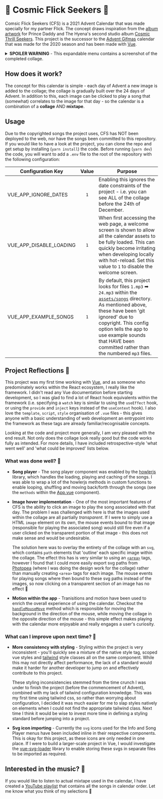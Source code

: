 # 🚀 Cosmic Flick Seekers 🚀

Comsic Flick Seekers (CFS) is a 2021 Advent Calendar that was made specially for my partner Flick. The concept draws inspiration from the [album artwork](https://thefader-res.cloudinary.com/private_images/w_760,c_limit,f_auto,q_auto:best/Cosmic_Thrill_Seekers_Collage_Final_ektulh/prince-daddy-and-the-hyena-cosmic-thrill-seekers-album-stream-premiere-interview.jpg) for Prince Daddy and The Hyena's second studio album [Cosmic Thrill Seekers](https://princedaddyandthehyena.bandcamp.com/album/cosmic-thrill-seekers). This project is the successor to the [Advent Gifmas](https://github.com/Johoseph/advent-gifmas) calendar that was made for the 2020 season and has been made with [Vue](https://vuejs.org/).

<details>
<summary>
    <span style="font-size:14px"><b>SPOILER WARNING</b> - This expandable menu contains a screenshot of the completed collage.</span>
</summary>

<p>
    <image src="https://user-images.githubusercontent.com/49534136/144743426-ef069023-b7c5-47a0-93fd-2945c602f802.png" alt="Cosmic Flick Seekers Screenshot"/>
</p>
</details>

## How does it work?

The concept for this calendar is simple - each day of Advent a new image is added to the collage; the collage is gradually built over the 24 days of Advent. In addition to this, each image can be clicked to play a song that (somewhat) correlates to the image for that day - so the calendar is a combination of a **collage** AND **mixtape**.

## Usage

Due to the copyrighted songs the project uses, CFS has NOT been deployed to the web, nor have the songs been committed to this repository. If you would like to have a look at the project, you can clone the repo and get setup by installing (`yarn install`) the code. Before running (`yarn dev`) the code, you will want to add a `.env` file to the root of the repository with the following configuration:

| Configuration Key       | Value | Purpose                                                                                                                                                                                                                                                                                                                                                                   |
| ----------------------- | :---: | ------------------------------------------------------------------------------------------------------------------------------------------------------------------------------------------------------------------------------------------------------------------------------------------------------------------------------------------------------------------------- |
| VUE_APP_IGNORE_DATES    |  `1`  | Enabling this ignores the date constraints of the project - i.e. you can see ALL of the collage before the 24th of December.                                                                                                                                                                                                                                              |
| VUE_APP_DISABLE_LOADING |  `1`  | When first accessing the web page, a welcome screen is shown to allow all the calendar assets to be fully loaded. This can quickly become irritating when developing locally with hot-reload. Set this value to `1` to disable the welcome screen.                                                                                                                        |
| VUE_APP_EXAMPLE_SONGS   |  `1`  | By default, this project looks for files `1.mp3` ➡ `24.mp3` within the [`assets/songs`](https://github.com/Johoseph/cosmic-flick-seekers/tree/main/src/assets/songs) directory. As mentioned above, these have been 'git ignored' due to copyright. This config option tells the app to use example sounds that HAVE been committed rather than the numbered `mp3` files. |

## Project Reflections 🤔

This project was my first time working with [Vue](https://vuejs.org/), and as someone who predominately works within the React ecosystem, I really like the framework. I didn't read any Vue documentation before starting development, so I was glad to find a lot of React hook equivalents within the framework (i.e. specifying a `watch` key is similar to using the `useEffect` hook, or using the `provide` and `inject` keys instead of the `useContext` hook). I also love the `template`, `script`, `style` organisation of `.vue` files - this gives anyone with a basic understanding of web development an entrypoint into the framework as these tags are already familiar/recognisable concepts.

Looking at the code and project more generally, I am very pleased with the end result. Not only does the collage look really good but the code works fully as intended. For more details, I have included retrospective-style 'what went well' and 'what could be improved' lists below.

### What was done well? 💪

- **Song player** - The song player component was enabled by the [howlerjs](https://github.com/goldfire/howler.js/) library, which handles the loading, playing and caching of the songs. I was able to wrap a lot of the howlerjs methods in custom functions to enable looping, shuffling and moving back/forth through the songs (see the `methods` within the [App.vue](https://github.com/Johoseph/cosmic-flick-seekers/blob/main/src/App.vue) component).
- **Image hover implementation** - One of the most important features of CFS is the ability to click an image to play the song associated with that day. The problem I was challenged with here is that the images used within the collage are all partially _transparent_. If I were to simply use a HTML `image` element on its own, the mouse events bound to that image (responsible for playing the associated song) would still fire even if a user clicked on the transparent portion of that image - this does not make sense and would be undesirable.

  The solution here was to overlay the entirety of the collage with an `svg`, which contains `path` elements that 'outline' each specific image within the collage. The effect this has is very similar to using an [`<area>`](https://developer.mozilla.org/en-US/docs/Web/HTML/Element/area) tags, however I found that I could more easily export svg paths from [Photopea](https://www.photopea.com/) (where I was doing the design work for the collage) rather than manually creating `<area>` tags for each image. The mouse events for playing songs where then bound to these svg paths instead of the images, so now clicking on a transparent section of an image has no effect 🎉

- **Motion within the app** - Tranisitions and motion have been used to enrich the overall experience of using the calendar. Checkout the [`handleMouseMove`](https://github.com/Johoseph/cosmic-flick-seekers/blob/main/src/components/Canvas.vue#L73) method which is responsible for moving the background in the direction of the mouse, while moving the collage in the opposite direction of the mouse - this simple effect makes playing with the calendar more enjoyable and really engages a user's curiosity.

### What can I improve upon next time? 🐛

- **More consistency with styling** - Styling within the project is very inconsistent - you'll quickly see a mixture of the native style tag, scoped vue styles and [tailwind](https://tailwindcss.com/) style classes all on the same component. While this may not directly affect performance, the lack of a standard would make it harder for another developer to jump on and effectively contribute to this project.

  These styling inconsistencies stemmed from the time crunch I was under to finish the project (before the commencement of Advent), combined with my lack of tailwind configuration knowledge. This was my first time using tailwind css, so rather than worrying about configuration, I decided it was much easier for me to slap styles natively on elements when I could not find the appropriate tailwind class. Next time I think it would be wise to invest more time in defining a styling standard before jumping into a project.

- **Svg icon importing** - Currently the `svg` icons used for the Info and Song Player menus have been included inline in their respective components. This is okay for this project, as these icons are only needed in one place. If I were to build a larger-scale project in Vue, I would investigate the [vue-svg-loader](https://vue-svg-loader.js.org/) library to enable storing these svgs in separate files to be imported as required.

## Interested in the music? 🎵

If you would like to listen to actual mixtape used in the calendar, I have created a [YouTube playlist](https://www.youtube.com/playlist?list=PL_tmX_pFmjJ7xJlG57HicPsvTcypd5oDb) that contains all the songs in calendar order. Let me know what you think of my selections 🤘
